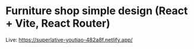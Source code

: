# Furniture shop simple design (React + Vite, React Router)

Live: https://superlative-youtiao-482a8f.netlify.app/
